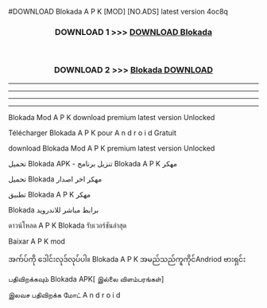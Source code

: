 #DOWNLOAD Blokada  A P K [MOD] [NO.ADS] latest version 4oc8q



<div align="center">

<h3>DOWNLOAD 1 >>> <a href="https://teeasianyam.web.app?sq=Blokada ">DOWNLOAD Blokada  </a></h3><br>

<h3>DOWNLOAD 2 >>> <a href="https://teeasianyam.web.app?sq=Blokada  ">Blokada   DOWNLOAD </a></h3>

</div>


----------------------------------------------------------

----------------------------------------------------------

----------------------------------------------------------

----------------------------------------------------------


Blokada   Mod A P K download premium latest version Unlocked

Télécharger Blokada   A P K pour A n d r o i d Gratuit

download Blokada   Mod A P K premium latest version Unlocked

تحميل Blokada   APK - تنزيل برنامج Blokada   A P K مهكر

تحميل Blokada   مهكر اخر اصدار

تطبيق Blokada   A P K مهكر

Blokada   برابط مباشر للاندرويد

ดาวน์โหลด A P K Blokada   รับเวอร์ชันล่าสุด

Baixar A P K mod

အက်ပ်ကို ဒေါင်းလုဒ်လုပ်ပါ။ Blokada   A P K အမည်သည်ကူကိုင်Andriod ဗားရှင်း

பதிவிறக்கவும் Blokada   APK[ இல்லை விளம்பரங்கள்] 
 
இலவச பதிவிறக்க மோட் A n d r o i d



